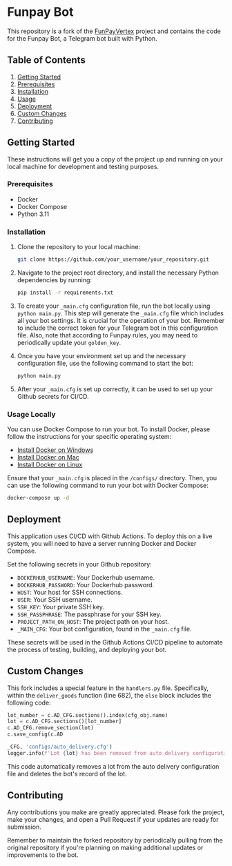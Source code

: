 # Funpay Bot

This repository is a fork of the [FunPayVertex](https://github.com/NightStrang6r/FunPayVertex) project and contains the code for the Funpay Bot, a Telegram bot built with Python.

## Table of Contents

1. [Getting Started](#getting-started)
2. [Prerequisites](#prerequisites)
3. [Installation](#installation)
4. [Usage](#usage)
5. [Deployment](#deployment)
6. [Custom Changes](#custom-changes)
7. [Contributing](#contributing)

## Getting Started

These instructions will get you a copy of the project up and running on your local machine for development and testing purposes.

### Prerequisites

- Docker
- Docker Compose
- Python 3.11

### Installation

1. Clone the repository to your local machine:

   ```bash
   git clone https://github.com/your_username/your_repository.git
   ```

2. Navigate to the project root directory, and install the necessary Python dependencies by running:

   ```bash
   pip install -r requirements.txt
   ```

3. To create your `_main.cfg` configuration file, run the bot locally using `python main.py`. This step will generate the `_main.cfg` file which includes all your bot settings. It is crucial for the operation of your bot. Remember to include the correct token for your Telegram bot in this configuration file. Also, note that according to Funpay rules, you may need to periodically update your `golden_key`.  

4. Once you have your environment set up and the necessary configuration file, use the following command to start the bot:

    ```bash
    python main.py
    ```

5. After your `_main.cfg` is set up correctly, it can be used to set up your Github secrets for CI/CD.

### Usage Locally

You can use Docker Compose to run your bot. To install Docker, please follow the instructions for your specific operating system:

- [Install Docker on Windows](https://docs.docker.com/desktop/windows/install/)
- [Install Docker on Mac](https://docs.docker.com/desktop/mac/install/)
- [Install Docker on Linux](https://docs.docker.com/engine/install/)

Ensure that your `_main.cfg` is placed in the `/configs/` directory. Then, you can use the following command to run your bot with Docker Compose:

```bash
docker-compose up -d
```

## Deployment

This application uses CI/CD with Github Actions. To deploy this on a live system, you will need to have a server running Docker and Docker Compose.

Set the following secrets in your Github repository:
   - `DOCKERHUB_USERNAME`: Your Dockerhub username.
   - `DOCKERHUB_PASSWORD`: Your Dockerhub password.
   - `HOST`: Your host for SSH connections.
   - `USER`: Your SSH username.
   - `SSH_KEY`: Your private SSH key.
   - `SSH_PASSPHRASE`: The passphrase for your SSH key.
   - `PROJECT_PATH_ON_HOST`: The project path on your host.
   - `_MAIN_CFG`: Your bot configuration, found in the `_main.cfg` file.

These secrets will be used in the Github Actions CI/CD pipeline to automate the process of testing, building, and deploying your bot.

## Custom Changes

This fork includes a special feature in the `handlers.py` file. Specifically, within the `deliver_goods` function (line 682), the `else` block includes the following code:

```python
lot_number = c.AD_CFG.sections().index(cfg_obj.name)
lot = c.AD_CFG.sections()[lot_number]
c.AD_CFG.remove_section(lot)
c.save_config(c.AD

_CFG, 'configs/auto_delivery.cfg')
logger.info(f'Lot {lot} has been removed from auto delivery configuration.')
```

This code automatically removes a lot from the auto delivery configuration file and deletes the bot's record of the lot.

## Contributing

Any contributions you make are greatly appreciated. Please fork the project, make your changes, and open a Pull Request if your updates are ready for submission.

Remember to maintain the forked repository by periodically pulling from the original repository if you're planning on making additional updates or improvements to the bot.